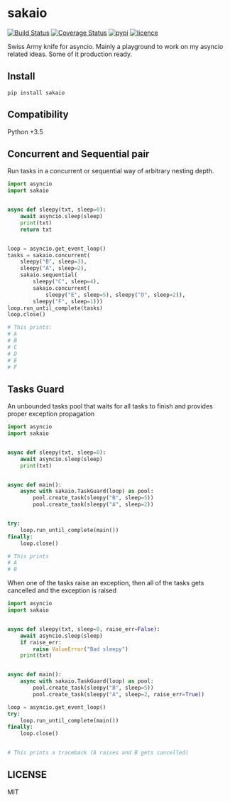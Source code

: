 # sakaio

[![Build Status](https://img.shields.io/travis/nitely/sakaio.svg?style=flat-square)](https://travis-ci.org/nitely/sakaio)
[![Coverage Status](https://img.shields.io/coveralls/nitely/sakaio.svg?style=flat-square)](https://coveralls.io/r/nitely/sakaio)
[![pypi](https://img.shields.io/pypi/v/sakaio.svg?style=flat-square)](https://pypi.python.org/pypi/sakaio)
[![licence](https://img.shields.io/pypi/l/sakaio.svg?style=flat-square)](https://raw.githubusercontent.com/nitely/sakaio/master/LICENSE)

Swiss Army knife for asyncio. Mainly a playground
to work on my asyncio related ideas. Some of it production ready.

## Install

```
pip install sakaio
```

## Compatibility

Python +3.5

## Concurrent and Sequential pair

Run tasks in a concurrent or sequential way of arbitrary nesting depth.

```python
import asyncio
import sakaio


async def sleepy(txt, sleep=0):
    await asyncio.sleep(sleep)
    print(txt)
    return txt


loop = asyncio.get_event_loop()
tasks = sakaio.concurrent(
    sleepy("B", sleep=3),
    sleepy("A", sleep=2),
    sakaio.sequential(
        sleepy("C", sleep=4),
        sakaio.concurrent(
            sleepy("E", sleep=5), sleepy("D", sleep=2)),
        sleepy("F", sleep=1)))
loop.run_until_complete(tasks)
loop.close()

# This prints:
# A
# B
# C
# D
# E
# F
```

## Tasks Guard

An unbounded tasks pool that waits for all tasks to finish
and provides proper exception propagation

```python
import asyncio
import sakaio


async def sleepy(txt, sleep=0):
    await asyncio.sleep(sleep)
    print(txt)


async def main():
    async with sakaio.TaskGuard(loop) as pool:
        pool.create_task(sleepy("B", sleep=5))
        pool.create_task(sleepy("A", sleep=2))


try:
    loop.run_until_complete(main())
finally:
    loop.close()

# This prints
# A
# B
```

When one of the tasks raise an exception,
then all of the tasks gets cancelled
and the exception is raised

```python
import asyncio
import sakaio


async def sleepy(txt, sleep=0, raise_err=False):
    await asyncio.sleep(sleep)
    if raise_err:
        raise ValueError("Bad sleepy")
    print(txt)


async def main():
    async with sakaio.TaskGuard(loop) as pool:
        pool.create_task(sleepy("B", sleep=5))
        pool.create_task(sleepy("A", sleep=2, raise_err=True))

loop = asyncio.get_event_loop()
try:
    loop.run_until_complete(main())
finally:
    loop.close()


# This prints a traceback (A raises and B gets cancelled)
```

## LICENSE

MIT

